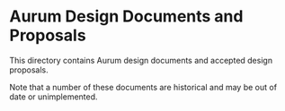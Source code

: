 # Aurum Design Documents and Proposals

This directory contains Aurum design documents and accepted design proposals.

Note that a number of these documents are historical and may be out of date or unimplemented.

